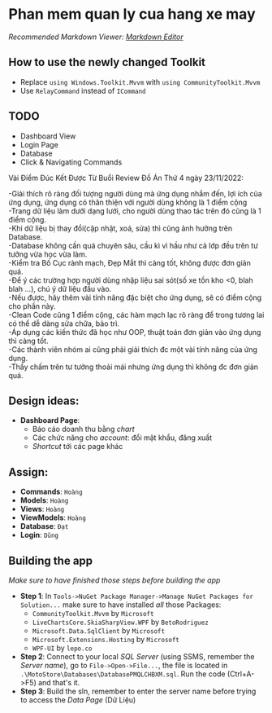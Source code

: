 # Phan mem quan ly cua hang xe may
*Recommended Markdown Viewer: [Markdown Editor](https://marketplace.visualstudio.com/items?itemName=MadsKristensen.MarkdownEditor2)*
 
## How to use the newly changed Toolkit
- Replace `using Windows.Toolkit.Mvvm` with `using CommunityToolkit.Mvvm`
- Use `RelayCommand` instead of `ICommand`

## TODO
- Dashboard View
- Login Page
- Database
- Click & Navigating Commands

Vài Điểm Đúc Kết Được Từ Buổi Review Đồ Án Thứ 4 ngày 23/11/2022:

-Giải thích rõ ràng đối tượng người dùng mà ứng dụng nhắm đến, lợi ích của ứng dụng, ứng dụng có thân thiện với người dùng không là 1 điểm cộng  
-Trang dữ liệu làm dưới dạng lưới, cho người dùng thao tác trên đó cũng là 1 điểm cộng.  
-Khi dữ liệu bị thay đổi(cập nhật, xoá, sửa) thì cũng ảnh hưởng trên Database.  
-Database không cần quá chuyên sâu, cầu kì vì hầu như cả lớp đều trên tư tưởng vừa học vừa làm.  
-Kiểm tra Bố Cục rành mạch, Đẹp Mắt thì càng tốt, không được đơn giản quá.  
-Để ý các trường hợp người dùng nhập liệu sai sót(số xe tồn kho <0, blah blah ...), chú ý dữ liệu đầu vào.  
-Nếu được, hãy thêm vài tính năng đặc biệt cho ứng dụng, sẽ có điểm cộng cho phần này.  
-Clean Code cũng 1 điểm cộng, các hàm mạch lạc rõ ràng để trong tương lai có thể dễ dàng sửa chữa, bảo trì.  
-Áp dụng các kiến thức đã học như OOP, thuật toán đơn giản vào ứng dụng thì càng tốt.  
-Các thành viên nhóm ai cũng phải giải thích đc một vài tính năng của ứng dụng.  
-Thầy chấm trên tư tưởng thoải mái nhưng ứng dụng thì không đc đơn giản quá.  

## Design ideas:
- **Dashboard Page**:
	+ Báo cáo doanh thu bằng *chart*
	+ Các chức năng cho *account*: đổi mật khẩu, đăng xuất
	+ *Shortcut* tới các page khác
## Assign:
- **Commands**: `Hoàng`
- **Models**: `Hoàng`
- **Views**: `Hoàng`
- **ViewModels**: `Hoàng`
- **Database**: `Đạt`
- **Login**: `Dũng`

## Building the app
*Make sure to have finished those steps before building the app*
- **Step 1**: In `Tools->NuGet Package Manager->Manage NuGet Packages for Solution...` make sure to have installed *all* those Packages:
	- `CommunityToolkit.Mvvm` by `Microsoft`
	- `LiveChartsCore.SkiaSharpView.WPF` by `BetoRodriguez`
	- `Microsoft.Data.SqlClient` by `Microsoft`
	- `Microsoft.Extensions.Hosting` by `Microsoft`
	- `WPF-UI` by `lepo.co`
- **Step 2**: Connect to your local *SQL Server* (using SSMS, remember the *Server name*), go to `File->Open->File...`, the file is located in `.\MotoStore\Databases\DatabasePMQLCHBXM.sql`. Run the code (Ctrl+A->F5) and that's it.
- **Step 3**: Build the sln, remember to enter the server name before trying to access the *Data Page* (Dữ Liệu)
